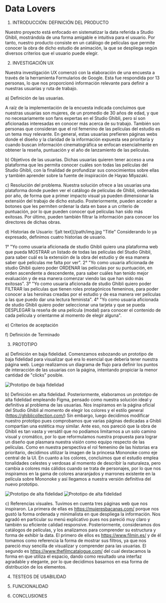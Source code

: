 # Data Lovers



1.	INTRODUCCIÓN: DEFINICIÓN DEL PRODUCTO

Nuestro proyecto está enfocado en sistematizar la data referida a Studio Ghibli, mostrándola de una forma amigable e intuitiva para el usuario. Por tanto, nuestro producto consiste en un catálogo de películas que permite conocer la obra de dicho estudio de animación, la que se despliega según diversos criterios que el usuario puede elegir.

2.	INVESTIGACIÓN UX

 Nuestra investigación UX comenzó con la elaboración de una encuesta a través de la herramienta Formularios de Google. Esta fue respondida por 13 personas, lo que nos proporcionó información relevante para definir a nuestras usuarias y ruta de trabajo.

a) Definición de las usuarias. 


A raíz de la implementación de la encuesta indicada concluimos que nuestras usuarias son mujeres, de un promedio de 30 años de edad, y que no necesariamente son fans expertas en el Studio Ghibli, pero sí son aficionadas interesadas en conocer más acerca de su trabajo. También son personas que consideran que el rol femenino de las películas del estudio es un tema muy relevante. 
En general, estas usuarias prefieren páginas webs donde el diseño y la claridad de la información expuesta sea prioritaria y cuando buscan información cinematográfica se enfocan esencialmente en obtener la reseña, puntuación y el año de lanzamiento de las películas.

b) Objetivos de las usuarias.
Dichas usuarias quieren tener acceso a una plataforma que les permita conocer cuáles son todas las películas del Studio Ghibli, con la finalidad de profundizar sus conocimientos sobre ellas y también aprender sobre la fuente de inspiración de Hayao Miyazaki. 


c) Resolución del problema.
Nuestra solución ofrece a las usuarias una plataforma donde pueden ver el catálogo de películas de Ghibli, ordenadas por año, de forma que a primer impacto visual ya pueden dimensionar la extensión del trabajo de dicho estudio. Posteriormente, pueden acceder a botones que les permiten ordenar la data en base a un criterio de puntuación, por lo que pueden conocer qué películas han sido más exitosas. Por último, pueden también filtrar la información para conocer los directores de dichas obras. 


d) Historias de Usuario: ![alt text](/path/img.jpg "Title"
Considerando lo ya expresado, definimos cuatro historias de usuario. 


1° "Yo como usuaria aficionada de studio Ghibli quiero una plataforma web que pueda MOSTRAR un listado de todas las películas del Studio Ghibli, para saber cuál es la extensión de la obra del estudio y de esa manera saber qué películas me falta por ver".
2° "Yo como usuaria aficionada de studio Ghibli quiero poder ORDENAR las películas por su puntuación, en orden ascendente a descendente, para saber cuáles han tenido mejor evaluación y de esa manera comenzar viendo las que han sido más exitosas".
3° "Yo como usuaria aficionada de studio Ghibli quiero poder FILTRAR las películas que tienen roles protagónicos femeninos, para poder conocer a las heroínas creadas por el estudio y de esa manera ver películas a las que puedo dar una lectura feminista". 
4° "Yo como usuaria aficionada de studio Ghibli quiero poder seleccionar una tarjeta y que se pueda DESPLEGAR la reseña de una película (modal) para conocer el contenido de cada película y orientarme al momento de elegir alguna".

e) Criterios de aceptación


f) Definición de Terminado


3.	PROTOTIPO

a) Definición en baja fidelidad.
Comenzamos esbozando un prototipo de baja fidelidad para visualizar qué era lo esencial que debería tener nuestra página web. Luego realizamos un diagrama de flujo para definir los puntos de interacción de las usuarias con la página, intentando propiciar la menor cantidad de "clicks" posible. 

![Prototipo de baja fidelidad](/src/imágenes/Prototipo.png "Prototipo de baja fidelidad")


b) Definición en alta fidelidad.
Posteriormente, elaboramos un prototipo de alta fidelidad empleando Figma, pensado como nuestra solución ideal y definitiva al problema de las usuarias. Nos inspiramos en la página oficial del Studio Ghibli al momento de elegir los colores y el estilo general (https://ghiblicollection.com/)
Sin embargo, luego decidimos modificar nuestro prototipo pues comprobamos que varias páginas dedicadas a Ghibli compartían una estética muy similar. Ante eso, nos pareció que la obra de Ghibli es tan vasta y versátil que no podíamos limitarnos a un solo camino visual y cromático, por lo que reformulamos nuestra propuesta para lograr un diseño que plasmara nuestra visión como equipo respecto de las películas. 
Como en nuestra perspectiva el rol femenino de las historias era prioritario, decidimos utilizar la imagen de la princesa Mononoke como eje central de la UI. En cuanto a los colores, concluimos que el estudio emplea tonalidades celestes y verdosas al momento de describir la naturaleza, pero cambia a colores más cálidos cuando se trata de personajes, por lo que nos inspiramos en la gama de colores anaranjados y marrones existente en la película sobre Mononoke y así llegamos a nuestra versión definitiva del nuevo prototipo.  

![Prototipo de alta fidelidad](/src/imágenes/PrototipoI.png "Prototipo de alta fidelidad")
![Prototipo de alta fidelidad](/src/imágenes/PrototipoII.png "Prototipo de alta fidelidad")

c) Referencias visuales.
Tuvimos en cuenta tres páginas web que nos inspiraron. La primera de ellas es https://mujeresbacanas.com/ porque nos gustó la forma ordenada y minimalista en que despliega la información. Nos agradó en particular su menú explicativo pues nos pareció muy claro y también su eficiente calidad responsive. 
Posteriormente, consideramos dos catálogos de películas, y los analizamos para comprender su estructura y forma de exhibir la data. El primero de ellos es https://www.filmin.es/ y de él tomamos como referencia la forma de mostrar sus filtros, ya que nos pareció muy sencilla de visualizar y comprender para las usuarias. El segundo es https://www.thefilmcatalogue.com/ del cual destacamos la forma en que utiliza el espacio, dando como resultado una interfaz agradable y elegante, por lo que decidimos basarnos en esa forma de distribución de los elementos. 


4. TESTEOS DE USABILIDAD

5.	FUNCIONALIDAD

6. CONCLUSIONES

